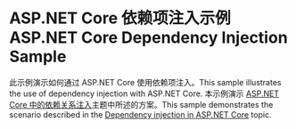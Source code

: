 # <a name="aspnet-core-dependency-injection-sample"></a><span data-ttu-id="07b95-101">ASP.NET Core 依赖项注入示例</span><span class="sxs-lookup"><span data-stu-id="07b95-101">ASP.NET Core Dependency Injection Sample</span></span>

<span data-ttu-id="07b95-102">此示例演示如何通过 ASP.NET Core 使用依赖项注入。</span><span class="sxs-lookup"><span data-stu-id="07b95-102">This sample illustrates the use of dependency injection with ASP.NET Core.</span></span> <span data-ttu-id="07b95-103">本示例演示 [ASP.NET Core 中的依赖关系注入](https://docs.microsoft.com/aspnet/core/fundamentals/dependency-injection)主题中所述的方案。</span><span class="sxs-lookup"><span data-stu-id="07b95-103">This sample demonstrates the scenario described in the [Dependency injection in ASP.NET Core](https://docs.microsoft.com/aspnet/core/fundamentals/dependency-injection) topic.</span></span>
